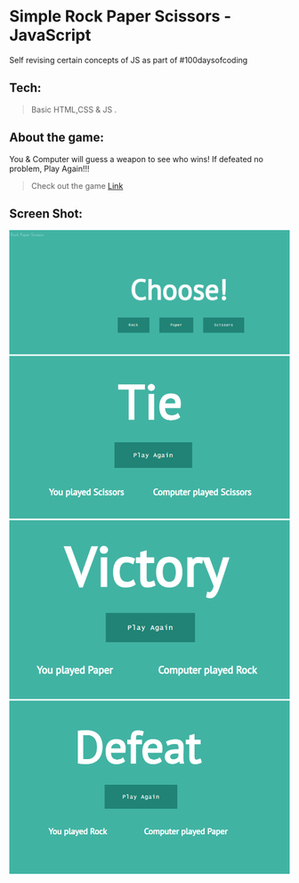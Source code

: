 # Simple Rock Paper Scissors - JavaScript

Self revising certain concepts of JS as part of #100daysofcoding

## Tech:

> Basic HTML,CSS & JS .

## About the game:

You & Computer will guess a weapon to see who wins!
If defeated no problem, Play Again!!!

> Check out the game [Link](https://shijoshaji.github.io/simple-Rockpaper/)

## Screen Shot:

<img src="assets/Main.png" />
<img src="assets/Tie.png" />
<img src="assets/Win.png" />
<img src="assets/Loose.png" />
